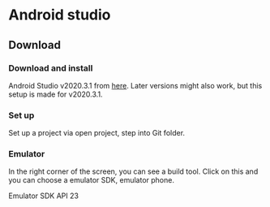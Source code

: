 # Android studio

## Download

### Download and install
Android Studio v2020.3.1 from [here](https://developer.android.com/studio#downloads). Later versions might also work, but this setup is made for v2020.3.1.

### Set up

Set up a project via open project, step into Git folder.

### Emulator

In the right corner of the screen, you can see a build tool. Click on this and you can choose a emulator SDK, emulator phone.

Emulator SDK API 23
